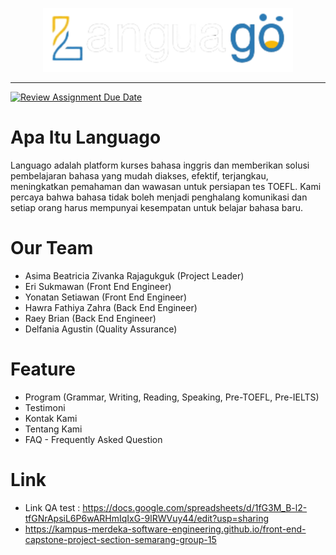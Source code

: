 <p align="center"><a href="https://kampus-merdeka-software-engineering.github.io/front-end-capstone-project-section-semarang-group-15/" target="_blank"><img src="./images/Logo.svg" width="400" alt="Laravel Logo"></a></p><hr>

[![Review Assignment Due Date](https://classroom.github.com/assets/deadline-readme-button-24ddc0f5d75046c5622901739e7c5dd533143b0c8e959d652212380cedb1ea36.svg)](https://classroom.github.com/a/0wBSnje4)

<h1>Apa Itu Languago</h1>
<p>Languago adalah platform kurses bahasa inggris dan memberikan solusi pembelajaran bahasa yang mudah diakses, efektif, terjangkau, meningkatkan pemahaman dan wawasan untuk persiapan tes TOEFL. Kami percaya bahwa bahasa tidak boleh menjadi penghalang komunikasi dan setiap orang harus mempunyai kesempatan untuk belajar bahasa baru.</p>

<h1>Our Team</h1>
<ul>
	<li>Asima Beatricia Zivanka Rajagukguk (Project Leader)</li>
	<li>Eri Sukmawan (Front End Engineer)</li>
	<li>Yonatan Setiawan (Front End Engineer)</li>
	<li>Hawra Fathiya Zahra (Back End Engineer)</li>
	<li>Raey Brian (Back End Engineer)</li>
	<li>Delfania Agustin (Quality Assurance)</li>
</ul>

<h1>Feature</h1>
<ul>
	<li>Program (Grammar, Writing, Reading, Speaking, Pre-TOEFL, Pre-IELTS)</li>
	<li>Testimoni</li>
	<li>Kontak Kami</li>
	<li>Tentang Kami</li>
	<li>FAQ - Frequently Asked Question</li>
</ul>

<h1>Link</h1>

- Link QA test : https://docs.google.com/spreadsheets/d/1fG3M_B-l2-tfGNrApsiL6P6wARHmIqIxG-9lRWVuy44/edit?usp=sharing
- https://kampus-merdeka-software-engineering.github.io/front-end-capstone-project-section-semarang-group-15
